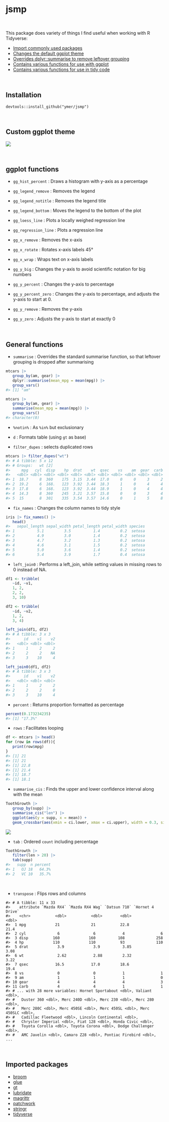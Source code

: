 
<!-- README.md is generated from README.Rmd. Please edit that file -->

# jsmp

<br>

This package does variety of things I find useful when working with R
Tidyverse:

-   [Import commonly used packages](#imported-packages)
-   [Changes the default ggplot theme](#custom-ggplot-theme)
-   [Overrides dplyr::summarise to remove leftover
    grouping](#general-functions)
-   [Contains various functions for use with ggplot](#ggplot-functions)
-   [Contains various functions for use in tidy
    code](#general-functions)

<br>

## Installation

`devtools::install_github("ymer/jsmp")`

<br>

## Custom ggplot theme

![](man/figures/unnamed-chunk-1-1.png)<!-- -->

<br>

## ggplot functions

-   `gg_hist_percent` : Draws a histogram with y-axis as a percentage

-   `gg_legend_remove` : Removes the legend

-   `gg_legend_notitle` : Removes the legend title

-   `gg_legend_bottom` : Moves the legend to the bottom of the plot

-   `gg_loess_line` : Plots a locally weighed regression line

-   `gg_regression_line` : Plots a regression line

-   `gg_x_remove` : Removes the x-axis

-   `gg_x_rotate` : Rotates x-axis labels 45°

-   `gg_x_wrap` : Wraps text on x-axis labels

-   `gg_y_big` : Changes the y-axis to avoid scientific notation for big
    numbers

-   `gg_y_percent` : Changes the y-axis to percentage

-   `gg_y_percent_zero` : Changes the y-axis to percentage, and adjusts
    the y-axis to start at 0.

-   `gg_y_remove` : Removes the y-axis

-   `gg_y_zero` : Adjusts the y-axis to start at exactly 0

<br>

## General functions

-   `summarise` : Overrides the standard summarise function, so that
    leftover grouping is dropped after summarising

``` r
mtcars |> 
   group_by(am, gear) |> 
   dplyr::summarise(mean_mpg = mean(mpg)) |> 
   group_vars()
#> [1] "am"
```

``` r
mtcars |> 
   group_by(am, gear) |> 
   summarise(mean_mpg = mean(mpg)) |> 
   group_vars()
#> character(0)
```

-   `%notin%` : As `%in%` but exclusionary

-   `d` : Formats table (using `gt` as base)

-   `filter_dupes` : selects duplicated rows

``` r
mtcars |> filter_dupes("wt")
#> # A tibble: 5 x 12
#> # Groups:   wt [2]
#>     mpg   cyl  disp    hp  drat    wt  qsec    vs    am  gear  carb     n
#>   <dbl> <dbl> <dbl> <dbl> <dbl> <dbl> <dbl> <dbl> <dbl> <dbl> <dbl> <int>
#> 1  18.7     8  360    175  3.15  3.44  17.0     0     0     3     2     3
#> 2  19.2     6  168.   123  3.92  3.44  18.3     1     0     4     4     3
#> 3  17.8     6  168.   123  3.92  3.44  18.9     1     0     4     4     3
#> 4  14.3     8  360    245  3.21  3.57  15.8     0     0     3     4     2
#> 5  15       8  301    335  3.54  3.57  14.6     0     1     5     8     2
```

-   `fix_names` : Changes the column names to tidy style

``` r
iris |> fix_names() |> 
   head()
#>   sepal_length sepal_width petal_length petal_width species
#> 1          5.1         3.5          1.4         0.2  setosa
#> 2          4.9         3.0          1.4         0.2  setosa
#> 3          4.7         3.2          1.3         0.2  setosa
#> 4          4.6         3.1          1.5         0.2  setosa
#> 5          5.0         3.6          1.4         0.2  setosa
#> 6          5.4         3.9          1.7         0.4  setosa
```

-   `left_join0` : Performs a left_join, while setting values in missing
    rows to 0 instead of NA.

``` r
df1 <- tribble(
   ~id, ~v1,
   1, 2,
   2, 2,
   3, 10)

df2 <- tribble(
   ~id, ~v2,
   1, 2,
   3, 4)

left_join(df1, df2)
#> # A tibble: 3 x 3
#>      id    v1    v2
#>   <dbl> <dbl> <dbl>
#> 1     1     2     2
#> 2     2     2    NA
#> 3     3    10     4
```

``` r
left_join0(df1, df2)
#> # A tibble: 3 x 3
#>      id    v1    v2
#>   <dbl> <dbl> <dbl>
#> 1     1     2     2
#> 2     2     2     0
#> 3     3    10     4
```

-   `percent` : Returns proportion formatted as percentage

``` r
percent(0.173234235)
#> [1] "17.3%"
```

-   `rows` : Facilitates looping

``` r
df <- mtcars |> head()
for (row in rows(df)){
   print(row$mpg)
}
#> [1] 21
#> [1] 21
#> [1] 22.8
#> [1] 21.4
#> [1] 18.7
#> [1] 18.1
```

-   `summarise_cis` : Finds the upper and lower confidence interval
    along with the mean

``` r
ToothGrowth |> 
   group_by(supp) |> 
   summarise_cis("len") |> 
   ggplot(aes(y = supp, x = mean)) +
   geom_crossbar(aes(xmin = ci.lower, xmax = ci.upper), width = 0.3, size = 0.7, color = c1)
```

![](man/figures/unnamed-chunk-10-1.png)<!-- -->

-   `tab` : Ordered `count` including percentage

``` r
ToothGrowth |>
   filter(len > 20) |> 
   tab(supp)
#>   supp  n percent
#> 1   OJ 18   64.3%
#> 2   VC 10   35.7%
```

<br>

-   `transpose` : Flips rows and columns

<!-- -->

    #> # A tibble: 11 x 33
    #>    attribute `Mazda RX4` `Mazda RX4 Wag` `Datsun 710` `Hornet 4 Drive`
    #>    <chr>           <dbl>           <dbl>        <dbl>            <dbl>
    #>  1 mpg             21              21           22.8             21.4 
    #>  2 cyl              6               6            4                6   
    #>  3 disp           160             160          108              258   
    #>  4 hp             110             110           93              110   
    #>  5 drat             3.9             3.9          3.85             3.08
    #>  6 wt               2.62            2.88         2.32             3.22
    #>  7 qsec            16.5            17.0         18.6             19.4 
    #>  8 vs               0               0            1                1   
    #>  9 am               1               1            1                0   
    #> 10 gear             4               4            4                3   
    #> 11 carb             4               4            1                1   
    #> # ... with 28 more variables: Hornet Sportabout <dbl>, Valiant <dbl>,
    #> #   Duster 360 <dbl>, Merc 240D <dbl>, Merc 230 <dbl>, Merc 280 <dbl>,
    #> #   Merc 280C <dbl>, Merc 450SE <dbl>, Merc 450SL <dbl>, Merc 450SLC <dbl>,
    #> #   Cadillac Fleetwood <dbl>, Lincoln Continental <dbl>,
    #> #   Chrysler Imperial <dbl>, Fiat 128 <dbl>, Honda Civic <dbl>,
    #> #   Toyota Corolla <dbl>, Toyota Corona <dbl>, Dodge Challenger <dbl>,
    #> #   AMC Javelin <dbl>, Camaro Z28 <dbl>, Pontiac Firebird <dbl>, ...

<br>

## Imported packages

-   [broom](https://github.com/tidymodels/broom)
-   [glue](https://github.com/tidyverse/glue)
-   [gt](https://github.com/rstudio/gt)
-   [lubridate](https://github.com/tidyverse/lubridate)
-   [magrittr](https://github.com/tidyverse/magrittr)
-   [patchwork](https://github.com/thomasp85/patchwork)
-   [stringr](https://stringr.tidyverse.org/)
-   [tidyverse](https://github.com/tidyverse/tidyverse)
